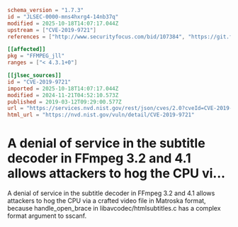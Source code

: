 ```toml
schema_version = "1.7.3"
id = "JLSEC-0000-mns4hxrg4-14nb37q"
modified = 2025-10-18T14:07:17.044Z
upstream = ["CVE-2019-9721"]
references = ["http://www.securityfocus.com/bid/107384", "https://git.ffmpeg.org/gitweb/ffmpeg.git/commit/894995c41e0795c7a44f81adc4838dedc3932e65", "https://github.com/FFmpeg/FFmpeg/commit/273f2755ce8635d42da3cde0eeba15b2e7842774", "https://usn.ubuntu.com/3967-1/", "http://www.securityfocus.com/bid/107384", "https://git.ffmpeg.org/gitweb/ffmpeg.git/commit/894995c41e0795c7a44f81adc4838dedc3932e65", "https://github.com/FFmpeg/FFmpeg/commit/273f2755ce8635d42da3cde0eeba15b2e7842774", "https://usn.ubuntu.com/3967-1/"]

[[affected]]
pkg = "FFMPEG_jll"
ranges = ["< 4.3.1+0"]

[[jlsec_sources]]
id = "CVE-2019-9721"
imported = 2025-10-18T14:07:17.044Z
modified = 2024-11-21T04:52:10.573Z
published = 2019-03-12T09:29:00.577Z
url = "https://services.nvd.nist.gov/rest/json/cves/2.0?cveId=CVE-2019-9721"
html_url = "https://nvd.nist.gov/vuln/detail/CVE-2019-9721"
```

# A denial of service in the subtitle decoder in FFmpeg 3.2 and 4.1 allows attackers to hog the CPU vi...

A denial of service in the subtitle decoder in FFmpeg 3.2 and 4.1 allows attackers to hog the CPU via a crafted video file in Matroska format, because handle_open_brace in libavcodec/htmlsubtitles.c has a complex format argument to sscanf.

